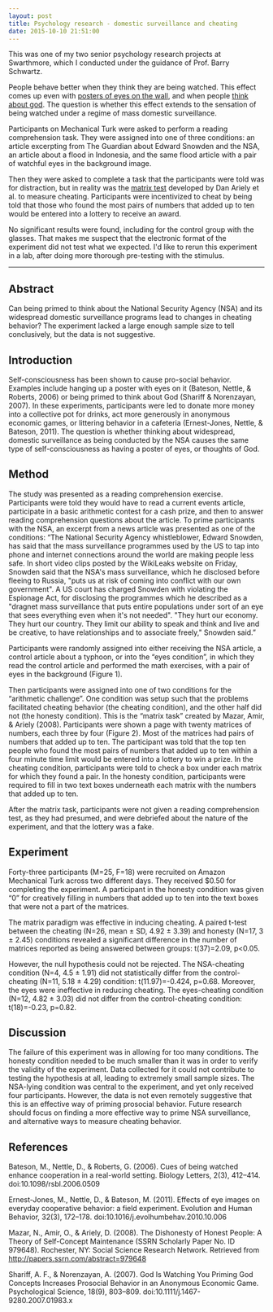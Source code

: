 ```yaml
---
layout: post
title: Psychology research - domestic surveillance and cheating
date: 2015-10-10 21:51:00
---
```


This was one of my two senior psychology research projects at Swarthmore,
which I conducted under the guidance of Prof. Barry Schwartz.

People behave better when they think they are being
watched. This effect comes up even with [posters of eyes on the
wall]('http://www.scientificamerican.com/article/how-the-illusion-of-being-observed-can-make-you-better-person/'),
and when people [think about
god]('http://journals.ama.org/doi/abs/10.1509/jmkr.45.6.633'). The
question is whether this effect extends to the sensation of being watched
under a regime of mass domestic surveillance.

Participants on Mechanical Turk were asked to perform a reading
comprehension task. They were assigned into one of three conditions: an
article excerpting from The Guardian about Edward Snowden and the NSA,
an article about a flood in Indonesia, and the same flood article with
a pair of watchful eyes in the background image.

Then they were asked to complete a task that the participants
were told was for distraction, but in reality was the [matrix
test](http://www.wsj.com/articles/SB10001424052702304840904577422090013997320)
developed by Dan Ariely et al. to measure cheating. Participants were
incentivized to cheat by being told that those who found the most pairs of
numbers that added up to ten would be entered into a lottery to receive
an award.

No significant results were found, including for the control group with
the glasses.  That makes me suspect that the electronic format of the experiment did
not test what we expected.  I'd like to rerun this experiment
in a lab, after doing more thorough pre-testing with the stimulus.

------------------------------------------------------------------------

## Abstract

Can being primed to think about the National Security Agency (NSA)
and its widespread domestic surveillance programs lead to changes in
cheating behavior? The experiment lacked a large enough sample size to
tell conclusively, but the data is not suggestive.

## Introduction

Self-consciousness has been shown to cause pro-social behavior. Examples
include hanging up a poster with eyes on it (Bateson, Nettle, & Roberts,
2006) or being primed to think about God (Shariff & Norenzayan, 2007). In
these experiments, participants were led to donate more money into a
collective pot for drinks, act more generously in anonymous economic
games, or littering behavior in a cafeteria (Ernest-Jones, Nettle,
& Bateson, 2011). The question is whether thinking about widespread,
domestic surveillance as being conducted by the NSA causes the same type
of self-consciousness as having a poster of eyes, or thoughts of God.

## Method

The study was presented as a reading comprehension exercise. Participants
were told they would have to read a current events article, participate
in a basic arithmetic contest for a cash prize, and then to answer
reading comprehension questions about the article. To prime participants
with the NSA, an excerpt from a news article was presented as one of
the conditions: “The National Security Agency whistleblower, Edward
Snowden, has said that the mass surveillance programmes used by the
US to tap into phone and internet connections around the world are
making people less safe.  In short video clips posted by the WikiLeaks
website on Friday, Snowden said that the NSA's mass surveillance, which
he disclosed before fleeing to Russia, "puts us at risk of coming into
conflict with our own government".  A US court has charged Snowden with
violating the Espionage Act, for disclosing the programmes which he
described as a "dragnet mass surveillance that puts entire populations
under sort of an eye that sees everything even when it's not needed".
"They hurt our economy. They hurt our country. They limit our ability
to speak and think and live and be creative, to have relationships and
to associate freely," Snowden said.”

Participants were randomly assigned into either receiving the NSA article,
a control article about a typhoon, or into the “eyes condition”,
in which they read the control article and performed the math exercises,
with a pair of eyes in the background (Figure 1).

Then participants were assigned into one of two conditions for the
“arithmetic challenge”. One condition was setup such that the problems
facilitated cheating behavior (the cheating condition), and the other half
did not (the honesty condition). This is the “matrix task” created
by Mazar, Amir, & Ariely (2008). Participants were shown a page with
twenty matrices of numbers, each three by four (Figure 2). Most of the
matrices had pairs of numbers that added up to ten. The participant was
told that the top ten people who found the most pairs of numbers that
added up to ten within a four minute time limit would be entered into
a lottery to win a prize. In the cheating condition, participants were
told to check a box under each matrix for which they found a pair. In
the honesty condition, participants were required to fill in two text
boxes underneath each matrix with the numbers that added up to ten.

After the matrix task, participants were not given a reading comprehension
test, as they had presumed, and were debriefed about the nature of the
experiment, and that the lottery was a fake.

## Experiment

Forty-three participants (M=25, F=18) were recruited on Amazon Mechanical
Turk across two different days. They received $0.50 for completing the
experiment. A participant in the honesty condition was given “0” for
creatively filling in numbers that added up to ten into the text boxes
that were not a part of the matrices.

The matrix paradigm was effective in inducing cheating. A paired t-test
between the cheating (N=26, mean ± SD, 4.92 ± 3.39) and honesty (N=17,
3 ± 2.45) conditions revealed a significant difference in the number
of matrices reported as being answered between groups: t(37)=2.09, p<0.05.

However, the null hypothesis could not be rejected. The NSA-cheating
condition (N=4, 4.5 ± 1.91) did not statistically differ from the
control-cheating (N=11, 5.18 ±  4.29) condition: t(11.97)=-0.424,
p=0.68. Moreover, the eyes were ineffective in reducing cheating. The
eyes-cheating condition (N=12, 4.82 ± 3.03) did not differ from the
control-cheating condition: t(18)=-0.23, p=0.82.

## Discussion

The failure of this experiment was in allowing for too many
conditions. The honesty condition needed to be much smaller than it
was in order to verify the validity of the experiment. Data collected
for it could not contribute to testing the hypothesis at all, leading
to extremely small sample sizes. The NSA-lying condition was central
to the experiment, and yet only received four participants. However,
the data is not even remotely suggestive that this is an effective way
of priming prosocial behavior. Future research should focus on finding
a more effective way to prime NSA surveillance, and alternative ways to
measure cheating behavior.

## References

Bateson, M., Nettle, D., & Roberts, G. (2006). Cues of being watched
enhance cooperation in a     real-world setting. Biology Letters, 2(3),
412–414. doi:10.1098/rsbl.2006.0509

Ernest-Jones, M., Nettle, D., & Bateson, M. (2011). Effects
of eye images on everyday cooperative     behavior: a field
experiment. Evolution and Human Behavior, 32(3), 172–178.
doi:10.1016/j.evolhumbehav.2010.10.006

Mazar, N., Amir, O., & Ariely, D. (2008). The Dishonesty of Honest People:
A Theory of Self-Concept     Maintenance (SSRN Scholarly Paper No. ID
979648). Rochester, NY: Social Science Research     Network. Retrieved
from http://papers.ssrn.com/abstract=979648

Shariff, A. F., & Norenzayan, A. (2007). God Is Watching You
Priming God Concepts Increases     Prosocial Behavior in an
Anonymous Economic Game. Psychological Science, 18(9), 803–809.
doi:10.1111/j.1467-9280.2007.01983.x
